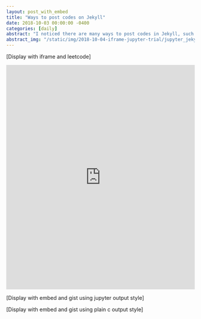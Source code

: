```yaml
---
layout: post_with_embed
title: "Ways to post codes on Jekyll"
date: 2018-10-03 00:00:00 -0400
categories: [daily]
abstract: "I noticed there are many ways to post codes in Jekyll, such as iframe or embed. <br>So I tried some in this post, by using leetcode, jupyter through gist and pure C codes through gist. <br>I prefer first two options, they are both wonderful for different scenarios, if I want to make my codes testable, I can use leetcode playground. If I want to explain the codes and show output step by step, jupyter version is a great option."
abstract_img: "/static/img/2018-10-04-iframe-jupyter-trial/jupyter_jekyll.jpg"
---
```

[Display with iframe and leetcode]
<iframe src="https://leetcode.com/playground/4eHDfVDp/shared" frameBorder="0" width="100%" height="600"></iframe>


[Display with embed and gist using jupyter output style]
<script src="https://gist.github.com/xuechendi/bd136951bd7a8e695b8c2ee6e506975a.js"></script>


[Display with embed and gist using plain c output style]
<script src="https://gist.github.com/xuechendi/9ffb3788cbec3a21de3399a6278f1b31.js"></script>